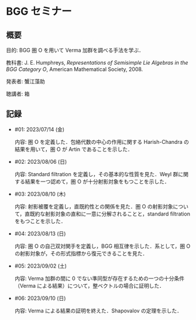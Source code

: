 # BGG セミナー

## 概要

目的: BGG 圏 O を用いて Verma 加群を調べる手法を学ぶ．

教科書: J. E. Humphreys, *Representations of Semisimple Lie Algebras in the BGG Category O*, American Mathematical Society, 2008.

発表者: 蟹江藻助

聴講者: 箱

## 記録

* \#01: 2023/07/14 (金)

  内容: 圏 O を定義した．包絡代数の中心の作用に関する Harish-Chandra の結果を用いて，圏 O が Artin であることを示した．

* \#02: 2023/08/06 (日)

  内容: Standard filtration を定義し，その基本的な性質を見た．Weyl 群に関する結果を一つ認めて，圏 O が十分射影対象をもつことを示した．

* \#03: 2023/08/10 (木)

  内容: 射影被覆を定義し，直既約性との関係を見た．圏 O の射影対象について，直既約な射影対象の直和に一意に分解されることと，standard filtration をもつことを示した．

* \#04: 2023/08/13 (日)

  内容: 圏 O の自己双対関手を定義し，BGG 相互律を示した．系として，圏 O の射影対象が，その形式指標から復元できることを見た．

* \#05: 2023/09/02 (土)

  内容: Verma 加群の間に 0 でない準同型が存在するための一つの十分条件（Verma による結果）について，整ベクトルの場合に証明した．

* \#06: 2023/09/10 (日)

  内容: Verma による結果の証明を終えた．Shapovalov の定理を示した．

